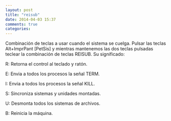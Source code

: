 ```yaml
---
layout: post
title: "reisub"
date: 2014-04-03 15:37
comments: true
categories: 
---
```

Combinación de teclas a usar cuando el sistema se cuelga. Pulsar las teclas  Alt+ImprPant [PetSis] y mientras mantenemos las dos teclas pulsadas teclear la combinación de teclas REISUB. Su significado: 

R: Retorna el control al teclado y ratón. 

E: Envia a todos los procesos la señal TERM. 

I: Envia a todos los procesos la señal KILL. 

S: Sincroniza sistemas y unidades montadas. 

U: Desmonta todos los sistemas de archivos. 

B: Reinicia la máquina.

